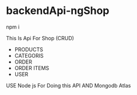 # backendApi-ngShop

npm i 


This Is Api For Shop (CRUD) 
- PRODUCTS
- CATEGORIS
- ORDER 
- ORDER ITEMS
- USER 


USE Node js For Doing this API AND Mongodb Atlas
